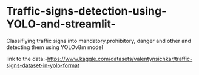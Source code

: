 # Traffic-signs-detection-using-YOLO-and-streamlit-

Classifiying traffic signs into mandatory,prohibitory, danger and other and detecting them using YOLOv8m model

link to the data:-https://www.kaggle.com/datasets/valentynsichkar/traffic-signs-dataset-in-yolo-format
